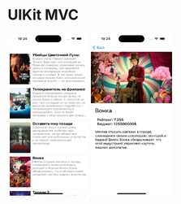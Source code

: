
# UIKit MVC

<img src="s1.png" height="320" width="160"/>  <img src="s2.png" height="320" width="160"/> 
